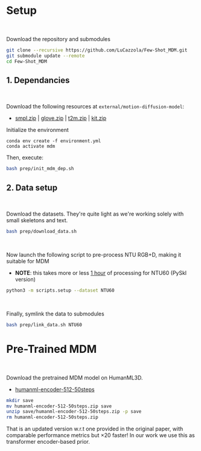 # Setup

<br>

Download the repository and submodules
```bash
git clone --recursive https://github.com/LuCazzola/Few-Shot_MDM.git
git submodule update --remote
cd Few-Shot_MDM
```

## 1. Dependancies

<br>

Download the following resources at `external/motion-diffusion-model`:
* [smpl.zip](https://drive.usercontent.google.com/download?id=1INYlGA76ak_cKGzvpOV2Pe6RkYTlXTW2&authuser=1) | [glove.zip](https://drive.google.com/file/d/1cmXKUT31pqd7_XpJAiWEo1K81TMYHA5n/view?usp=sharing) | [t2m.zip](https://drive.usercontent.google.com/download?id=1O_GUHgjDbl2tgbyfSwZOUYXDACnk25Kb&authuser=1) | [kit.zip](https://drive.usercontent.google.com/download?id=12liZW5iyvoybXD8eOw4VanTgsMtynCuU&authuser=1)

Initialize the environment
```
conda env create -f environment.yml
conda activate mdm
```

Then, execute:
```bash
bash prep/init_mdm_dep.sh
```

## 2. Data setup

<br>

Download the datasets. They're quite light as we're working solely with small skeletons and text.
```bash
bash prep/download_data.sh
```

<br>

Now launch the following script to pre-process NTU RGB+D, making it suitable for MDM
* **NOTE**: this takes more or less <u>1 hour</u> of processing for NTU60 (PySkl version)
```bash
python3 -m scripts.setup --dataset NTU60
```

<br>

Finally, symlink the data to submodules
```bash
bash prep/link_data.sh NTU60
```

# Pre-Trained MDM

<br>

Download the pretrained MDM model on HumanML3D.
* [humanml-encoder-512-50steps](https://drive.google.com/file/d/1cfadR1eZ116TIdXK7qDX1RugAerEiJXr/view?usp=sharing)

```bash
mkdir save
mv humanml-encoder-512-50steps.zip save
unzip save/humanml-encoder-512-50steps.zip -p save
rm humanml-encoder-512-50steps.zip
```

That is an updated version w.r.t one provided in the original paper, with comparable performance metrics but $\times 20$ faster!
In our work we use this as transformer encoder-based prior.